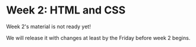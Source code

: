 # Week 2: HTML and CSS

Week 2's material is not ready yet!

We will release it with changes at least by the Friday before week 2 begins.

<!-- This week's material covers web design, HTML, and CSS and will get you building your own website.


## Challenges
1. [Cultural Assignment](1-cultural-assignment.md)
2. [Wireframing](2-wireframing)
3. [Beginning HTML](3-beginning-html)
4. [Beginning CSS](4-beginning-css)
5. [Create a Blog Template](5-blog-template)
6. [Chrome Dev Tools and Positioning](6-chrome-devtools)
7. [Your Own Website - SOLO CHALLENGE!](7-your-website-solo-challenge)
8. [Technical Blog](8-technical-blog.md)
9. [BONUS challenges](9-BONUS-challenges)


## Fetch DBC's Changes
It's time to fetch changes from DevBootcamp's phase_0_unit 1 master repo! Make sure you are in the master branch of your phase-0-unit-1 repo. Check where you are in your terminal first. DO NOT try fetching these changes into your <USERNAME>.github.io repo. You will mess things up!

Follow [these instructions](https://github.com/Devbootcamp/phase-0-handbook/blob/master/fetching-changes.md)!

## Working through the challenges
Once you have the entire local repository on your computer, you don't need to read the challenges on github anymore (although we admit, it's prettier). You can open the entire repository in sublime and read the challenges in their original markdown. It will also help you find any link issues, since you can see where they are pointing. If you do find broken links, please let us by posting on the community, but also try to figure out a fix. It will help your markdown skills!

## Remember your Unit Expectations!
- Pair at least twice this week.  *You need to pair 4 times on your own this unit*
- Give feedback for each person you paired with. *You need to submit at least 6 pieces of feedback in this unit*
- Rate at least 7 pieces of [Meta Feedback](https://socrates.devbootcamp.com/feedback) on Socrates. *You need to rate 20 pieces of feedback per unit*

## Submitting your work

**You need to submit your work through on [apply.devbootcamp.com](http://apply.devbootcamp.com) by Sunday at 11:59pm. When you log in, look at your profile page. There should be a "Unit 1 Week 2 Submission" form.** If you do not complete the challenges by Sunday, fill out the extension request form and complete the submission form when you finish. -->